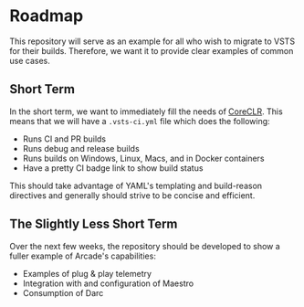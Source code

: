 # Roadmap

This repository will serve as an example for all who wish to migrate to VSTS for their builds. Therefore, we want it to provide clear examples of common use cases.

## Short Term
In the short term, we want to immediately fill the needs of [CoreCLR](https://github.com/dotnet/coreclr). This means that we will have a `.vsts-ci.yml` file which does the following:

* Runs CI and PR builds
* Runs debug and release builds
* Runs builds on Windows, Linux, Macs, and in Docker containers
* Have a pretty CI badge link to show build status

This should take advantage of YAML's templating and build-reason directives and generally should strive to be concise and efficient.

## The Slightly Less Short Term
Over the next few weeks, the repository should be developed to show a fuller example of Arcade's capabilities:

* Examples of plug & play telemetry
* Integration with and configuration of Maestro
* Consumption of Darc